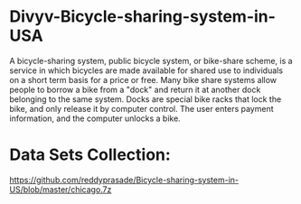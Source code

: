 # Divyv-Bicycle-sharing-system-in-USA
A bicycle-sharing system, public bicycle system, or bike-share scheme, is a service in which bicycles are made available for shared use to individuals on a short term basis for a price or free. Many bike share systems allow people to borrow a bike from a "dock" and return it at another dock belonging to the same system. Docks are special bike racks that lock the bike, and only release it by computer control. The user enters payment information, and the computer unlocks a bike.



# Data Sets Collection:
https://github.com/reddyprasade/Bicycle-sharing-system-in-US/blob/master/chicago.7z
